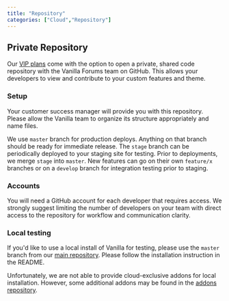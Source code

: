 ```yaml
---
title: "Repository"
categories: ["Cloud","Repository"]
---
```


## Private Repository

Our [VIP plans](http://vanillaforums.com/plans) come with the option to open a private, shared code repository with the Vanilla Forums team on GitHub. This allows your developers to view and contribute to your custom features and theme.

### Setup

Your customer success manager will provide you with this repository. Please allow the Vanilla team to organize its structure appropriately and name files.

We use `master` branch for production deploys. Anything on that branch should be ready for immediate release. The `stage` branch can be periodically deployed to your staging site for testing. Prior to deployments, we merge `stage` into `master`. New features can go on their own `feature/x` branches or on a `develop` branch for integration testing prior to staging.

### Accounts

You will need a GitHub account for each developer that requires access. We strongly suggest limiting the number of developers on your team with direct access to the repository for workflow and communication clarity.

### Local testing

If you'd like to use a local install of Vanilla for testing, please use the `master` branch from our [main repository](http://github.com/vanillaforums/vanilla). Please follow the installation instruction in the README.

Unfortunately, we are not able to provide cloud-exclusive addons for local installation. However, some additional addons may be found in the [addons repository](http://github.com/vanillaforums/Addons).
